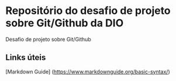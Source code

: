 # Repositório do desafio de projeto sobre Git/Github da DIO
Desafio de projeto sobre Git/Github

## Links úteis 
[Markdown Guide] (https://www.markdownguide.org/basic-syntax/)
